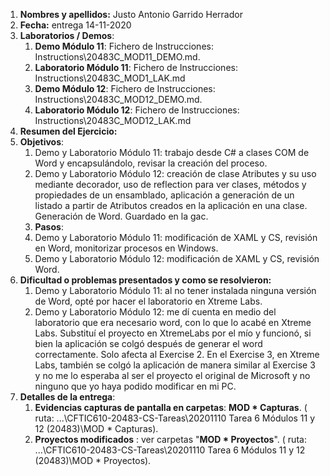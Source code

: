 1. **Nombres y apellidos:** Justo Antonio Garrido Herrador
2. **Fecha:** entrega 14-11-2020
3. **Laboratorios / Demos**: 
      1. **Demo Módulo 11**: Fichero de Instrucciones: Instructions\20483C_MOD11_DEMO.md. 
      2. **Laboratorio Módulo 11**: Fichero de Instrucciones: Instructions\20483C_MOD1_LAK.md
      3. **Demo Módulo 12**: Fichero de Instrucciones: Instructions\20483C_MOD12_DEMO.md. 
      4. **Laboratorio Módulo 12**: Fichero de Instrucciones: Instructions\20483C_MOD12_LAK.md
4. **Resumen del Ejercicio:**
1. **Objetivos**: 
      1. Demo y Laboratorio Módulo 11: trabajo desde C# a clases COM de Word y encapsulándolo, revisar la creación del proceso. 
      3. Demo y Laboratorio Módulo 12: creación de clase Atributes y su uso mediante decorador, uso de reflection para ver clases, métodos y propiedades de un ensamblado, aplicación a generación de un listado a partir de Atributos creados en la aplicación en una clase. Generación de Word. Guardado en la gac.
      3. **Pasos**: 
      1. Demo y Laboratorio Módulo 11: modificación de XAML y CS, revisión en Word, monitorizar procesos en Windows. 
      2. Demo y Laboratorio Módulo 12: modificación de XAML y CS, revisión Word.  
6. **Dificultad o problemas presentados y como se resolvieron:** 
      1. Demo y Laboratorio Módulo 11: al no tener instalada ninguna versión de Word, opté por hacer el laboratorio en Xtreme Labs. 
      2. Demo y Laboratorio Módulo 12: me dí cuenta en medio del laboratorio que era necesario word, con lo que lo acabé en Xtreme Labs. Substituí el proyecto en XtremeLabs por el mío y funcionó, si bien la aplicación se colgó después de generar el word correctamente. Solo afecta al Exercise 2. En el Exercise 3, en Xtreme Labs, también se colgó la aplicación de manera similar al Exercise 3 y no me lo esperaba al ser el proyecto el original de Microsoft y no ninguno que yo haya podido modificar en mi PC.
7. **Detalles de la entrega**:
      1. **Evidencias capturas de pantalla en carpetas**: **MOD * Capturas**. ( ruta: ...\\CFTIC610-20483-CS-Tareas\20201110 Tarea 6 Módulos 11 y 12 (20483)\MOD * Capturas).
      2. **Proyectos modificados** : ver carpetas "**MOD * Proyectos**". ( ruta: ...\CFTIC610-20483-CS-Tareas\20201110 Tarea 6 Módulos 11 y 12 (20483)\MOD * Proyectos).


